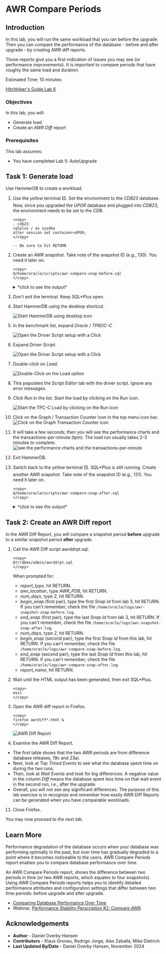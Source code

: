 # AWR Compare Periods

## Introduction

In this lab, you will run the same workload that you ran before the upgrade. Then you can compare the performance of the database - before and after upgrade - by creating AWR diff reports.

Those reports give you a first indication of issues you may see (or performance improvements). It is important to compare periods that have roughly the same load and duration.

Estimated Time: 10 minutes

[Hitchhiker's Guide Lab 6](youtube:lwvdaM4v4tQ?start=2782)

### Objectives

In this lab, you will:

* Generate load
* Create an *AWR Diff* report

### Prerequisites

This lab assumes:

- You have completed Lab 5: AutoUpgrade

## Task 1: Generate load

Use HammerDB to create a workload.

1. Use the *yellow* terminal 🟨. Set the environment to the *CDB23* database. Now, since you upgraded the *UPGR* database and plugged into *CDB23*, the environment needs to be set to the CDB.

      ```
      <copy>
      . cdb23
      sqlplus / as sysdba
      alter session set container=UPGR;
      </copy>

      -- Be sure to hit RETURN
      ```

2. Create an AWR snapshot. Take note of the snapshot ID (e.g., 130). You need it later on.

	```
    <copy>
    @/home/oracle/scripts/awr-compare-snap-before.sql
    </copy>
	```

    <details>
    <summary>*click to see the output*</summary>
    ``` text
    SQL> @/home/oracle/scripts/awr-compare-snap-before.sql
    -------------------------------------------
    - AWR Snapshot with Snap-ID: 130 created. -
    -------------------------------------------
    ```
    </details>

3. Don’t exit the terminal. Keep SQL*Plus open.

4. Start HammerDB using the desktop shortcut. 

    ![Start HammerDB using desktop icon](./images/awr-compare-hammerdb-icon.png " ")

5. In the benchmark list, expand *Oracle* / *TPROC-C*

    ![Open the Driver Script setup with a Click](./images/awr-compare-expand-list.png " ")

6. Expand *Driver Script*.

    ![Open the Driver Script setup with a Click](./images/awr-compare-expand-driver-script.png " ")

7. Double-click on *Load*.

    ![Double-Click on the Load option](./images/awr-compare-load-driver.png " ")

8. This populates the *Script Editor* tab with the driver script. Ignore any error messages.

9. Click *Run* in the list. Start the load by clicking on the Run icon.

    ![Start the TPC-C Load by clicking on the Run icon](./images/awr-compare-run.png " ")

10. Click on the Graph / Transaction Counter icon in the top menu icon bar.
    ![Click on the Graph Transaction Counter icon](./images/awr-compare-transact-counter.png " ")

11. It will take a few seconds; then you will see the performance charts and the transactions-per-minute (tpm). The load run usually takes 2-3 minutes to complete.
    ![see the performance charts and the transactions-per-minute](./images/awr-compare-transact-viewer.png " ")

12. Exit HammerDB. 

13. Switch back to the *yellow* terminal 🟨. SQL*Plus is still running. Create another AWR snapshot. Take note of the snapshot ID (e.g., 131). You need it later on.

    ```
    <copy>
    @/home/oracle/scripts/awr-compare-snap-after.sql
    </copy>
    ```

    <details>
    <summary>*click to see the output*</summary>
    ``` text
    SQL> @/home/oracle/scripts/awr-compare-snap-after.sql
    ------------------------------------------
    - AWR Snapshot with Snap-ID: 131 created. -
    ------------------------------------------
    ```
    </details>

## Task 2: Create an AWR Diff report

In the AWR Diff Report, you will compare a snapshot period **before** upgrade to a similar snapshot period **after** upgrade.

1. Call the AWR Diff script awrddrpt.sql:

	```
	<copy>
	@?/rdbms/admin/awrddrpt.sql
	</copy>
	```
   When prompted for:
    * *report_type*, hit RETURN.
    * *awr_location*, type *AWR\_PDB*, hit RETURN.
    * *num_days*, type *2*, hit RETURN.
    * *begin_snap* (first pair), type the first *Snap Id* from lab 3, hit RETURN. If you can't remember, check the file `/home/oracle/logs/awr-snapshot-snap-before.log`.
    * *end_snap* (first pair), type the last *Snap Id* from lab 3, hit RETURN. If you can't remember, check the file `/home/oracle/logs/awr-snapshot-snap-after.log`.
    * *num_days*, type *2*, hit RETURN.
    * *begin_snap* (second pair), type the first *Snap Id* from this lab, hit RETURN. If you can't remember, check the file `/home/oracle/logs/awr-compare-snap-before.log`.
    * *end_snap* (second pair), type the last *Snap Id* from this lab, hit RETURN. If you can't remember, check the file `/home/oracle/logs/awr-compare-snap-after.log`.
    * *report_name*, hit RETURN.

2. Wait until the HTML output has been generated, then exit SQL*Plus.

	```
	<copy>
	exit
	</copy>
	```

9. Open the AWR diff report in Firefox.

	```
	<copy>
	firefox awrdiff*.html &
	</copy>
	```
	![AWR Diff Report](./images/awr-compare-diff-report-23ai.png " ")

10. Examine the AWR Diff Report.
   * The first table shows that the two AWR periods are from difference database releases, 19c and 23ai.
   * Next, look at *Top Timed Events* to see what the database spent time on during the two runs.
   * Then, look at *Wait Events* and look for big differences. A negative value in the column *Diff* means the database spent less time on that wait event in the second run, i.e., after the upgrade.
   * Overall, you will not see any significant differences. The purpose of this lab exercise is to recognize and remember how easily AWR Diff Reports can be generated when you have comparable workloads.

11. Close Firefox.

You may now *proceed to the next lab*.

## Learn More

Performance degradation of the database occurs when your database was performing optimally in the past, but over time has gradually degraded to a point where it becomes noticeable to the users. AWR Compare Periods report enables you to compare database performance over time.

An AWR Compare Periods report, shows the difference between two periods in time (or two AWR reports, which equates to four snapshots). Using AWR Compare Periods reports helps you to identify detailed performance attributes and configuration settings that differ between two time periods: before upgrade and after upgrade.

* [Comparing Database Performance Over Time](https://docs.oracle.com/en/database/oracle/oracle-database/19/tgdba/comparing-database-performance-over-time.html#GUID-BEDBF986-1A69-459A-90F5-350B8A407516)
* Webinar, [Performance Stability Perscription #2: Compare AWR](https://www.youtube.com/watch?v=qCt1_Fc3JRs&t=4282s)


## Acknowledgements
* **Author** - Daniel Overby Hansen
* **Contributors** - Klaus Gronau, Rodrigo Jorge, Alex Zaballa, Mike Dietrich
* **Last Updated By/Date** - Daniel Overby Hansen, November 2024
